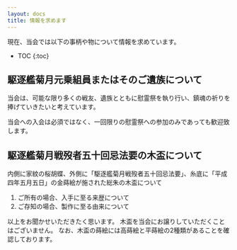 ```yaml
---
layout: docs
title: 情報を求めます
---
```

現在、当会では以下の事柄や物について情報を求めています。

- TOC
{:toc}

## 駆逐艦菊月元乗組員またはそのご遺族について
当会は、可能な限り多くの戦友、遺族とともに慰霊祭を執り行い、鎮魂の祈りを捧げていきたいと考えています。

当会への入会は必須ではなく、一回限りの慰霊祭への参加のみであっても歓迎致します。

## 駆逐艦菊月戦歿者五十回忌法要の木盃について
内側に家紋の桜胡蝶、外側に「駆逐艦菊月戦歿者五十回忌法要」、糸底に「平成四年五月五日」の金蒔絵が施された総朱の木盃について

1. ご所有の場合、入手に至る来歴について
1. ご存知の場合、製作に至る由来について

以上をお聞かせいただきたく思います。
木盃を当会にお譲りしていただくことはございません。
なお、木盃の蒔絵には高蒔絵と平蒔絵の2種類があることを確認しております。
